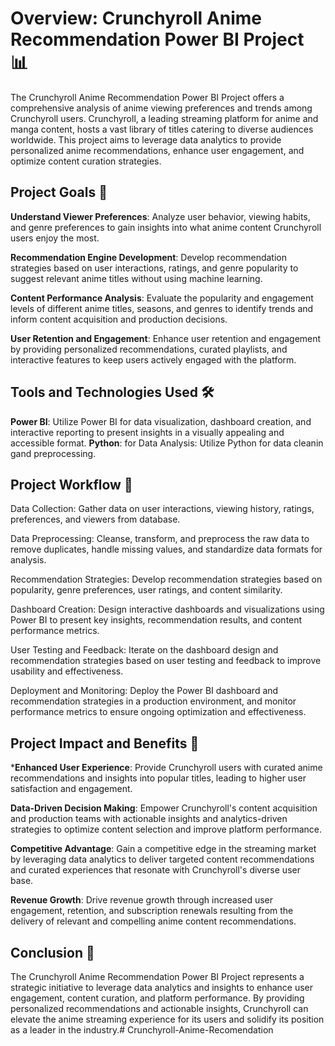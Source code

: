 # Overview: Crunchyroll Anime Recommendation Power BI Project 📊
The Crunchyroll Anime Recommendation Power BI Project offers a comprehensive analysis of anime viewing preferences and trends among Crunchyroll users. Crunchyroll, a leading streaming platform for anime and manga content, hosts a vast library of titles catering to diverse audiences worldwide. This project aims to leverage data analytics to provide personalized anime recommendations, enhance user engagement, and optimize content curation strategies.

## Project Goals 🎯
**Understand Viewer Preferences**: Analyze user behavior, viewing habits, and genre preferences to gain insights into what anime content Crunchyroll users enjoy the most.

**Recommendation Engine Development**: Develop recommendation strategies based on user interactions, ratings, and genre popularity to suggest relevant anime titles without using machine learning.

**Content Performance Analysis**: Evaluate the popularity and engagement levels of different anime titles, seasons, and genres to identify trends and inform content acquisition and production decisions.

**User Retention and Engagement**: Enhance user retention and engagement by providing personalized recommendations, curated playlists, and interactive features to keep users actively engaged with the platform.

## Tools and Technologies Used 🛠️
**Power BI**: Utilize Power BI for data visualization, dashboard creation, and interactive reporting to present insights in a visually appealing and accessible format.
**Python**: for Data Analysis: Utilize Python for data cleanin gand preprocessing.

## Project Workflow 🚀
Data Collection: Gather data on user interactions, viewing history, ratings, preferences, and viewers from  database.

Data Preprocessing: Cleanse, transform, and preprocess the raw data to remove duplicates, handle missing values, and standardize data formats for analysis.

Recommendation Strategies: Develop recommendation strategies based on popularity, genre preferences, user ratings, and content similarity.

Dashboard Creation: Design interactive dashboards and visualizations using Power BI to present key insights, recommendation results, and content performance metrics.

User Testing and Feedback: Iterate on the dashboard design and recommendation strategies based on user testing and feedback to improve usability and effectiveness.

Deployment and Monitoring: Deploy the Power BI dashboard and recommendation strategies in a production environment, and monitor performance metrics to ensure ongoing optimization and effectiveness.

## Project Impact and Benefits 🌟
***Enhanced User Experience**: Provide Crunchyroll users with curated anime recommendations and insights into popular titles, leading to higher user satisfaction and engagement.

**Data-Driven Decision Making**: Empower Crunchyroll's content acquisition and production teams with actionable insights and analytics-driven strategies to optimize content selection and improve platform performance.

**Competitive Advantage**: Gain a competitive edge in the streaming market by leveraging data analytics to deliver targeted content recommendations and curated experiences that resonate with Crunchyroll's diverse user base.

**Revenue Growth**: Drive revenue growth through increased user engagement, retention, and subscription renewals resulting from the delivery of relevant and compelling anime content recommendations.

## Conclusion 🎉
The Crunchyroll Anime Recommendation Power BI Project represents a strategic initiative to leverage data analytics and insights to enhance user engagement, content curation, and platform performance. By providing personalized recommendations and actionable insights, Crunchyroll can elevate the anime streaming experience for its users and solidify its position as a leader in the industry.# Crunchyroll-Anime-Recomendation
